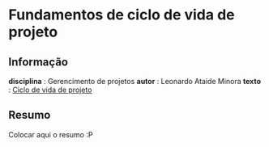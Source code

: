 # Fundamentos de ciclo de vida de projeto

## Informação

**disciplina** : Gerencimento de projetos
**autor** : Leonardo Ataide Minora
**texto** : [Ciclo de vida de projeto](https://sites.google.com/site/gerenciadeprojetosdeti/aulas-1/3---ciclo-de-vida-do-projeto-e-processos-de-gestao-de-projeto)


## Resumo

Colocar aqui o resumo :P